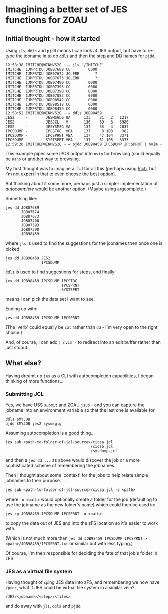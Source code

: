 # Imagining a better set of JES functions for ZOAU

## Initial thought - how it started

Using `jls`, `ddls` and `pjdd` means I can look at JES output, but have to re-type 
the jobname in to do `ddls` and then the step and DD names for `pjdd`.

```
12:58:38 IMITCHE@WINMVS2C ~ → jls '/IMITCHE'
IMITCHE  IJMPRTDU JOB07689 CC        0000
IMITCHE  IJMPRTDU JOB07674 JCLERR       ?
IMITCHE  IJMPRTDU JOB07673 JCLERR       ?
IMITCHE  IJMPRTDU JOB07400 CC        0000
IMITCHE  IJMPRTDU JOB07393 CC        0000
IMITCHE  IJMPRTDU JOB07390 CC        0000
IMITCHE  IJMPRTDU JOB07082 CC        0000
IMITCHE  IJMPRTDU JOB98542 CC        0000
IMITCHE  IJMPRTDU JOB98518 CC        0000
IMITCHE  IJMPRTDU JOB98459 CC        0000
12:58:52 IMITCHE@WINMVS2C ~ → ddls JOB98459
JES2     -        JESMSGLG UA      133    21   2   1217
JES2     -        JESJCL   V       136    69   3   3980
JES2     -        JESYSMSG VA      137    35   4   2037
IPCSDUMP -        IPCSTOC  VBA     137     3 103    382
IPCSDUMP -        IPCSPRNT VBA     137    47 104   3371
IPCSDUMP -        SYSTSPRT VBA     137    61 105   3373
12:59:20 IMITCHE@WINMVS2C ~ → pjdd JOB98459 IPCSDUMP IPCSPRNT | nvim -
```

This example pipes some IPCS output into `nvim` for browsing (could equally be `nano` or
another way to browsing.

My first thought was to imagine a TUI for all this (perhaps using [Rich](https://github.com/Textualize/rich),
but I'm not expert in that to even choose the best option).

But thinking about it some more, perhaps just a simpler implementation of *autocomplete* would be another option.
(Maybe using [argcomplete](https://github.com/kislyuk/argcomplete).)

Something like:
```shell
jes dd JOB07689
       JOB07674
       JOB07673 
       JOB07400 
       JOB07393 
       JOB07390
       JOB98459 
```
where `jls` is used to find the suggestions for the jobnames then once one is picked:

```
jes dd JOB98459 JES2
                IPCSDUMP
```
`ddls` is used to find suggestions for steps, and finally:

```
jes dd JOB98459 IPCSDUMP IPCSTOC
                         IPCSPRNT
                         SYSTSPRT
```
means I can pick the data set I want to see.

Ending up with:

```
jes dd JOB98459 IPCSDUMP IPCSPRNT
```

(The 'verb' could equally be `cat` rather than `dd` - I'm very open to the right choice.)

And, of course, I can add `| nvim -` to redirect into an edit buffer rather than just stdout.

## What else?

Having dreamt up `jes` as a CLI with autocompletion capabilities, I began thinking of more functions...

### Submitting JCL

Yes, we have USS `submit` and ZOAU `jsub` - and you can capture the jobname into an environment variable
so that the last one is available for

```
ddls $MYJOB
pjdd $MYJOB jes2 sysmsglg
```

Assuming autocompletion is a good thing...

```
jes sub <path-to-folder-of-jcl-source>/cicsa.jcl
                                      /cicsb.jcl
                                      /sysdump.jcl
```
and then a `jes dd ...` as above would discover the job or a more sophisticated scheme of remembering the jobnames.

Then I thought about some 'context' for the jobs to help relate simple jobnames to their purpose.

```
jes sub <path-to-folder-of-jcl-source>/cicsa.jcl -o <path>
```
where `-o <path>` would optionally create a folder for the job (defaulting to use the jobname
as the new folder's name) which could then be used in:

```
jes cp JOB98459 IPCSDUMP IPCSPRNT -o <path>
```
to copy the data out of JES and into the zFS location so it's easier to work with.

(Which is not much more than `jes dd JOB98459 IPCSDUMP IPCSPRNT > <path>/JOB98459/IPCSPRNT.txt` or similar but with less typing.)

Of course, I'm then responsible for deciding the fate of that job's folder in zFS.

### JES as a virtual file system

Having thought of `cp`ing JES data into zFS, and remembering we now have `/proc`, what if JES could be virtual 
file system in a similar vein?

```
/JES/<jobname>/<step>/<files>
```
and do away with `jls`, `ddls` and `pjdd`.
